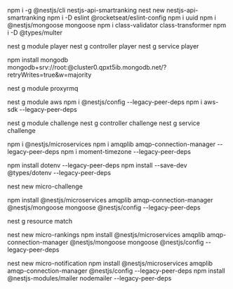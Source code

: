 npm i -g @nestjs/cli
nestjs-api-smartranking
nest new nestjs-api-smartranking
npm i -D eslint @rocketseat/eslint-config
npm i uuid
npm i @nestjs/mongoose mongoose
npm i class-validator class-transformer
npm i -D @types/multer

nest g module player
nest g controller player
nest g service player

npm install mongodb
mongodb+srv://root:<password>@cluster0.qpxt5ib.mongodb.net/?retryWrites=true&w=majority

nest g module proxyrmq

nest g module aws
npm i @nestjs/config  --legacy-peer-deps
npm i aws-sdk  --legacy-peer-deps

nest g module challenge
nest g controller challenge
nest g service challenge

npm i @nestjs/microservices
npm i amqplib amqp-connection-manager --legacy-peer-deps
npm i moment-timezone --legacy-peer-deps

npm install dotenv --legacy-peer-deps
npm install --save-dev @types/dotenv --legacy-peer-deps


nest new micro-challenge

npm install @nestjs/microservices amqplib amqp-connection-manager @nestjs/mongoose mongoose @nestjs/config  --legacy-peer-deps


nest g resource match



nest new micro-rankings
npm install @nestjs/microservices amqplib amqp-connection-manager @nestjs/mongoose mongoose @nestjs/config  --legacy-peer-deps


nest new micro-notification
npm install @nestjs/microservices amqplib amqp-connection-manager @nestjs/config --legacy-peer-deps
npm install @nestjs-modules/mailer nodemailer --legacy-peer-deps  